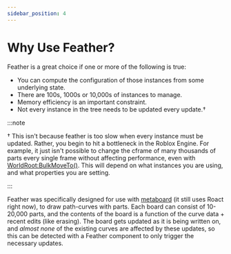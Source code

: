 ```yaml
---
sidebar_position: 4
---
```


# Why Use Feather?

Feather is a great choice if one or more of the following is true:

- You can compute the configuration of those instances from some underlying state.
- There are 100s, 1000s or 10,000s of instances to manage.
- Memory efficiency is an important constraint.
- Not every instance in the tree needs to be updated every update.†

:::note

† This isn't because feather is too slow when every instance must be updated. Rather, you begin to hit a bottleneck in the Roblox Engine. For example, it just isn't possible to change the cframe of many thousands of parts every single frame without affecting performance, even with [WorldRoot:BulkMoveTo()](https://create.roblox.com/docs/reference/engine/classes/WorldRoot#BulkMoveTo). This will depend on what instances you are using, and what properties you are setting.

:::

Feather was specifically designed for use with [metaboard](https://github.com/metauni/metaboard) (it still uses Roact right now), to draw path-curves with parts. Each board can consist of 10-20,000 parts, and the contents of the board is a function of the curve data + recent edits (like erasing). The board gets updated as it is being written on, and *almost none* of the existing curves are affected by these updates, so this can be detected with a Feather component to only trigger the necessary updates.